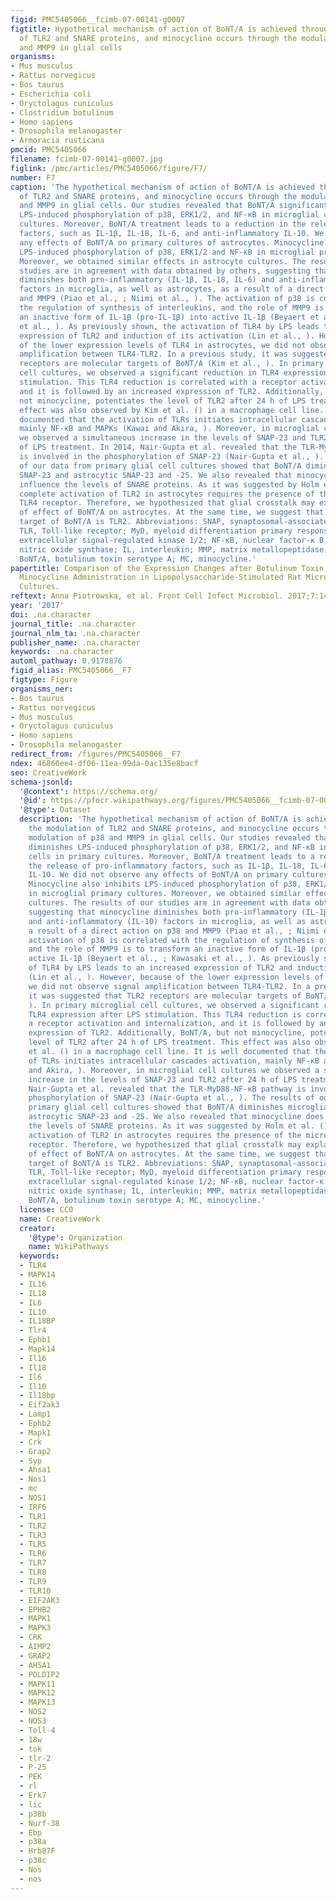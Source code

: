 ```yaml
---
figid: PMC5405066__fcimb-07-00141-g0007
figtitle: Hypothetical mechanism of action of BoNT/A is achieved through the modulation
  of TLR2 and SNARE proteins, and minocycline occurs through the modulation of p38
  and MMP9 in glial cells
organisms:
- Mus musculus
- Rattus norvegicus
- Bos taurus
- Escherichia coli
- Oryctolagus cuniculus
- Clostridium botulinum
- Homo sapiens
- Drosophila melanogaster
- Armoracia rusticana
pmcid: PMC5405066
filename: fcimb-07-00141-g0007.jpg
figlink: /pmc/articles/PMC5405066/figure/F7/
number: F7
caption: 'The hypothetical mechanism of action of BoNT/A is achieved through the modulation
  of TLR2 and SNARE proteins, and minocycline occurs through the modulation of p38
  and MMP9 in glial cells. Our studies revealed that BoNT/A significantly diminishes
  LPS-induced phosphorylation of p38, ERK1/2, and NF-κB in microglial cells in primary
  cultures. Moreover, BoNT/A treatment leads to a reduction in the release of pro-inflammatory
  factors, such as IL-1β, IL-18, IL-6, and anti-inflammatory IL-10. We did not observe
  any effects of BoNT/A on primary cultures of astrocytes. Minocycline also inhibits
  LPS-induced phosphorylation of p38, ERK1/2 and NF-κB in microglial primary cultures.
  Moreover, we obtained similar effects in astrocyte cultures. The results of our
  studies are in agreement with data obtained by others, suggesting that minocycline
  diminishes both pro-inflammatory (IL-1β, IL-18, IL-6) and anti-inflammatory (IL-10)
  factors in microglia, as well as astrocytes, as a result of a direct action on p38
  and MMP9 (Piao et al., ; Niimi et al., ). The activation of p38 is correlated with
  the regulation of synthesis of interleukins, and the role of MMP9 is to transform
  an inactive form of IL-1β (pro-IL-1β) into active IL-1β (Beyaert et al., ; Kawasaki
  et al., ). As previously shown, the activation of TLR4 by LPS leads to an increased
  expression of TLR2 and induction of its activation (Lin et al., ). However, because
  of the lower expression levels of TLR4 in astrocytes, we did not observe signal
  amplification between TLR4-TLR2. In a previous study, it was suggested that TLR2
  receptors are molecular targets of BoNT/A (Kim et al., ). In primary microglial
  cell cultures, we observed a significant reduction in TLR4 expression after LPS
  stimulation. This TLR4 reduction is correlated with a receptor activation and internalization,
  and it is followed by an increased expression of TLR2. Additionally, BoNT/A, but
  not minocycline, potentiates the level of TLR2 after 24 h of LPS treatment. This
  effect was also observed by Kim et al. () in a macrophage cell line. It is well
  documented that the activation of TLRs initiates intracellular cascades activation,
  mainly NF-κB and MAPKs (Kawai and Akira, ). Moreover, in microglial cell cultures
  we observed a simultaneous increase in the levels of SNAP-23 and TLR2 after 24 h
  of LPS treatment. In 2014, Nair-Gupta et al. revealed that the TLR-MyD88-NF-κB pathway
  is involved in the phosphorylation of SNAP-23 (Nair-Gupta et al., ). The results
  of our data from primary glial cell cultures showed that BoNT/A diminishes microglial
  SNAP-23 and astrocytic SNAP-23 and -25. We also revealed that minocycline does not
  influence the levels of SNARE proteins. As it was suggested by Holm et al. (), a
  complete activation of TLR2 in astrocytes requires the presence of the microglial
  TLR4 receptor. Therefore, we hypothesized that glial crosstalk may explain the lack
  of effect of BoNT/A on astrocytes. At the same time, we suggest that the molecular
  target of BoNT/A is TLR2. Abbreviations: SNAP, synaptosomal-associated protein;
  TLR, Toll-like receptor; MyD, myeloid differentiation primary response gene; ERK1/2,
  extracellular signal-regulated kinase 1/2; NF-κB, nuclear factor-κ B; NOS2, inducible
  nitric oxide synthase; IL, interleukin; MMP, matrix metallopeptidase; LPS, lipopolysaccharide,
  BoNT/A, botulinum toxin serotype A; MC, minocycline.'
papertitle: Comparison of the Expression Changes after Botulinum Toxin Type A and
  Minocycline Administration in Lipopolysaccharide-Stimulated Rat Microglial and Astroglial
  Cultures.
reftext: Anna Piotrowska, et al. Front Cell Infect Microbiol. 2017;7:141.
year: '2017'
doi: .na.character
journal_title: .na.character
journal_nlm_ta: .na.character
publisher_name: .na.character
keywords: .na.character
automl_pathway: 0.9178876
figid_alias: PMC5405066__F7
figtype: Figure
organisms_ner:
- Bos taurus
- Rattus norvegicus
- Mus musculus
- Oryctolagus cuniculus
- Homo sapiens
- Drosophila melanogaster
redirect_from: /figures/PMC5405066__F7
ndex: 46860ee4-df06-11ea-99da-0ac135e8bacf
seo: CreativeWork
schema-jsonld:
  '@context': https://schema.org/
  '@id': https://pfocr.wikipathways.org/figures/PMC5405066__fcimb-07-00141-g0007.html
  '@type': Dataset
  description: 'The hypothetical mechanism of action of BoNT/A is achieved through
    the modulation of TLR2 and SNARE proteins, and minocycline occurs through the
    modulation of p38 and MMP9 in glial cells. Our studies revealed that BoNT/A significantly
    diminishes LPS-induced phosphorylation of p38, ERK1/2, and NF-κB in microglial
    cells in primary cultures. Moreover, BoNT/A treatment leads to a reduction in
    the release of pro-inflammatory factors, such as IL-1β, IL-18, IL-6, and anti-inflammatory
    IL-10. We did not observe any effects of BoNT/A on primary cultures of astrocytes.
    Minocycline also inhibits LPS-induced phosphorylation of p38, ERK1/2 and NF-κB
    in microglial primary cultures. Moreover, we obtained similar effects in astrocyte
    cultures. The results of our studies are in agreement with data obtained by others,
    suggesting that minocycline diminishes both pro-inflammatory (IL-1β, IL-18, IL-6)
    and anti-inflammatory (IL-10) factors in microglia, as well as astrocytes, as
    a result of a direct action on p38 and MMP9 (Piao et al., ; Niimi et al., ). The
    activation of p38 is correlated with the regulation of synthesis of interleukins,
    and the role of MMP9 is to transform an inactive form of IL-1β (pro-IL-1β) into
    active IL-1β (Beyaert et al., ; Kawasaki et al., ). As previously shown, the activation
    of TLR4 by LPS leads to an increased expression of TLR2 and induction of its activation
    (Lin et al., ). However, because of the lower expression levels of TLR4 in astrocytes,
    we did not observe signal amplification between TLR4-TLR2. In a previous study,
    it was suggested that TLR2 receptors are molecular targets of BoNT/A (Kim et al.,
    ). In primary microglial cell cultures, we observed a significant reduction in
    TLR4 expression after LPS stimulation. This TLR4 reduction is correlated with
    a receptor activation and internalization, and it is followed by an increased
    expression of TLR2. Additionally, BoNT/A, but not minocycline, potentiates the
    level of TLR2 after 24 h of LPS treatment. This effect was also observed by Kim
    et al. () in a macrophage cell line. It is well documented that the activation
    of TLRs initiates intracellular cascades activation, mainly NF-κB and MAPKs (Kawai
    and Akira, ). Moreover, in microglial cell cultures we observed a simultaneous
    increase in the levels of SNAP-23 and TLR2 after 24 h of LPS treatment. In 2014,
    Nair-Gupta et al. revealed that the TLR-MyD88-NF-κB pathway is involved in the
    phosphorylation of SNAP-23 (Nair-Gupta et al., ). The results of our data from
    primary glial cell cultures showed that BoNT/A diminishes microglial SNAP-23 and
    astrocytic SNAP-23 and -25. We also revealed that minocycline does not influence
    the levels of SNARE proteins. As it was suggested by Holm et al. (), a complete
    activation of TLR2 in astrocytes requires the presence of the microglial TLR4
    receptor. Therefore, we hypothesized that glial crosstalk may explain the lack
    of effect of BoNT/A on astrocytes. At the same time, we suggest that the molecular
    target of BoNT/A is TLR2. Abbreviations: SNAP, synaptosomal-associated protein;
    TLR, Toll-like receptor; MyD, myeloid differentiation primary response gene; ERK1/2,
    extracellular signal-regulated kinase 1/2; NF-κB, nuclear factor-κ B; NOS2, inducible
    nitric oxide synthase; IL, interleukin; MMP, matrix metallopeptidase; LPS, lipopolysaccharide,
    BoNT/A, botulinum toxin serotype A; MC, minocycline.'
  license: CC0
  name: CreativeWork
  creator:
    '@type': Organization
    name: WikiPathways
  keywords:
  - TLR4
  - MAPK14
  - IL16
  - IL18
  - IL6
  - IL10
  - IL18BP
  - Tlr4
  - Ephb1
  - Mapk14
  - Il16
  - Il18
  - Il6
  - Il10
  - Il18bp
  - Eif2ak3
  - Lamp1
  - Ephb2
  - Mapk1
  - Crk
  - Grap2
  - Syp
  - Ahsa1
  - Nos1
  - mc
  - NOS1
  - IRF6
  - TLR1
  - TLR2
  - TLR3
  - TLR5
  - TLR6
  - TLR7
  - TLR8
  - TLR9
  - TLR10
  - EIF2AK3
  - EPHB2
  - MAPK1
  - MAPK3
  - CRK
  - AIMP2
  - GRAP2
  - AHSA1
  - POLDIP2
  - MAPK11
  - MAPK12
  - MAPK13
  - NOS2
  - NOS3
  - Toll-4
  - 18w
  - tok
  - tlr-2
  - P-25
  - PEK
  - rl
  - Erk7
  - lic
  - p38b
  - Nurf-38
  - Ebp
  - p38a
  - Hrb87F
  - p38c
  - Nos
  - nos
---
```

